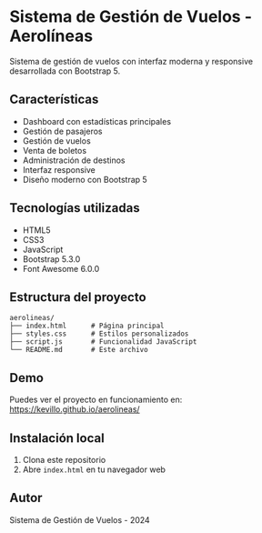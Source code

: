 # Sistema de Gestión de Vuelos - Aerolíneas

Sistema de gestión de vuelos con interfaz moderna y responsive desarrollada con Bootstrap 5.

## Características

- Dashboard con estadísticas principales
- Gestión de pasajeros
- Gestión de vuelos
- Venta de boletos
- Administración de destinos
- Interfaz responsive
- Diseño moderno con Bootstrap 5

## Tecnologías utilizadas

- HTML5
- CSS3
- JavaScript
- Bootstrap 5.3.0
- Font Awesome 6.0.0

## Estructura del proyecto

```
aerolineas/
├── index.html      # Página principal
├── styles.css      # Estilos personalizados
├── script.js       # Funcionalidad JavaScript
└── README.md       # Este archivo
```

## Demo

Puedes ver el proyecto en funcionamiento en: https://kevillo.github.io/aerolineas/

## Instalación local

1. Clona este repositorio
2. Abre `index.html` en tu navegador web

## Autor

Sistema de Gestión de Vuelos - 2024